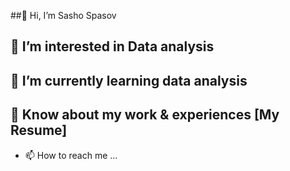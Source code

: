 ##👋 Hi, I’m Sasho Spasov

## 👀 I’m interested in Data analysis
## 🌱 I’m currently learning data analysis
## 📄 Know about my work & experiences [My Resume]
- 📫 How to reach me ...

<!---
sashospasov/sashospasov is a ✨ special ✨ repository because its `README.md` (this file) appears on your GitHub profile.
You can click the Preview link to take a look at your changes.
--->
